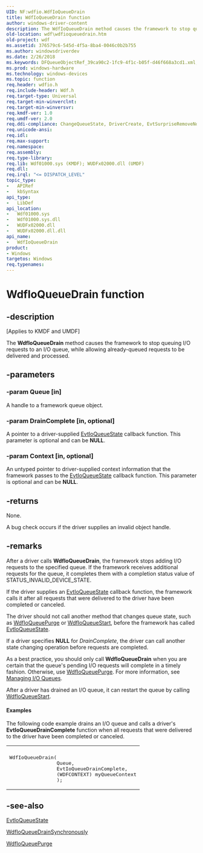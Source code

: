 ```yaml
---
UID: NF:wdfio.WdfIoQueueDrain
title: WdfIoQueueDrain function
author: windows-driver-content
description: The WdfIoQueueDrain method causes the framework to stop queuing I/O requests to an I/O queue, while allowing already-queued requests to be delivered and processed.
old-location: wdf\wdfioqueuedrain.htm
old-project: wdf
ms.assetid: 376579c6-545d-4f5a-8ba4-0046c0b2b755
ms.author: windowsdriverdev
ms.date: 2/26/2018
ms.keywords: DFQueueObjectRef_39ca90c2-1fc9-4f1c-b05f-d46f668a3cd1.xml, WdfIoQueueDrain, WdfIoQueueDrain method, kmdf.wdfioqueuedrain, wdf.wdfioqueuedrain, wdfio/WdfIoQueueDrain
ms.prod: windows-hardware
ms.technology: windows-devices
ms.topic: function
req.header: wdfio.h
req.include-header: Wdf.h
req.target-type: Universal
req.target-min-winverclnt: 
req.target-min-winversvr: 
req.kmdf-ver: 1.0
req.umdf-ver: 2.0
req.ddi-compliance: ChangeQueueState, DriverCreate, EvtSurpriseRemoveNoSuspendQueue, KmdfIrql, KmdfIrql2, NoCancelFromEvtSurpriseRemove
req.unicode-ansi: 
req.idl: 
req.max-support: 
req.namespace: 
req.assembly: 
req.type-library: 
req.lib: Wdf01000.sys (KMDF); WUDFx02000.dll (UMDF)
req.dll: 
req.irql: "<= DISPATCH_LEVEL"
topic_type:
-	APIRef
-	kbSyntax
api_type:
-	LibDef
api_location:
-	Wdf01000.sys
-	Wdf01000.sys.dll
-	WUDFx02000.dll
-	WUDFx02000.dll.dll
api_name:
-	WdfIoQueueDrain
product:
- Windows
targetos: Windows
req.typenames: 
---
```


# WdfIoQueueDrain function


## -description


<p class="CCE_Message">[Applies to KMDF and UMDF]

The <b>WdfIoQueueDrain</b> method causes the framework to stop queuing I/O requests to an I/O queue, while allowing already-queued requests to be delivered and processed.


## -parameters




### -param Queue [in]

A handle to a framework queue object.


### -param DrainComplete [in, optional]

A pointer to a driver-supplied <a href="https://msdn.microsoft.com/14999036-c137-4056-b6f7-53a8476fd385">EvtIoQueueState</a> callback function. This parameter is optional and can be <b>NULL</b>.


### -param Context [in, optional]

An untyped pointer to driver-supplied context information that the framework passes to the <a href="https://msdn.microsoft.com/14999036-c137-4056-b6f7-53a8476fd385">EvtIoQueueState</a> callback function. This parameter is optional and can be <b>NULL</b>.


## -returns



None.

A bug check occurs if the driver supplies an invalid object handle.






## -remarks



After a driver calls <b>WdfIoQueueDrain</b>, the framework stops adding I/O requests to the specified queue. If the framework receives additional requests for the queue, it completes them with a completion status value of STATUS_INVALID_DEVICE_STATE.

If the driver supplies an <a href="https://msdn.microsoft.com/14999036-c137-4056-b6f7-53a8476fd385">EvtIoQueueState</a> callback function, the framework calls it after all requests that were delivered to the driver have been completed or canceled.

The driver should not call another method that changes queue state, such as <a href="https://msdn.microsoft.com/library/windows/hardware/ff548442">WdfIoQueuePurge</a> or <a href="https://msdn.microsoft.com/library/windows/hardware/ff548478">WdfIoQueueStart</a>, before the framework has called <a href="https://msdn.microsoft.com/14999036-c137-4056-b6f7-53a8476fd385">EvtIoQueueState</a>.

If a driver specifies <b>NULL</b> for <i>DrainComplete</i>, the driver can call another state changing operation before requests are completed.

As a best practice, you should only call <b>WdfIoQueueDrain</b> when you are certain that the queue's pending I/O requests will complete in a timely fashion. Otherwise, use <a href="https://msdn.microsoft.com/library/windows/hardware/ff548442">WdfIoQueuePurge</a>. For more information, see <a href="https://docs.microsoft.com/en-us/windows-hardware/drivers/wdf/managing-i-o-queues">Managing I/O Queues</a>.

After a driver has drained an I/O queue, it can restart the queue by calling <a href="https://msdn.microsoft.com/library/windows/hardware/ff548478">WdfIoQueueStart</a>.


#### Examples

The following code example drains an I/O queue and calls a driver's <b>EvtIoQueueDrainComplete</b> function when all requests that were delivered to the driver have been completed or canceled.

<div class="code"><span codelanguage=""><table>
<tr>
<th></th>
</tr>
<tr>
<td>
<pre>WdfIoQueueDrain(
                Queue,
                EvtIoQueueDrainComplete,
                (WDFCONTEXT) myQueueContext
                );</pre>
</td>
</tr>
</table></span></div>



## -see-also




<a href="https://msdn.microsoft.com/14999036-c137-4056-b6f7-53a8476fd385">EvtIoQueueState</a>



<a href="https://msdn.microsoft.com/library/windows/hardware/ff547412">WdfIoQueueDrainSynchronously</a>



<a href="https://msdn.microsoft.com/library/windows/hardware/ff548442">WdfIoQueuePurge</a>
 

 

